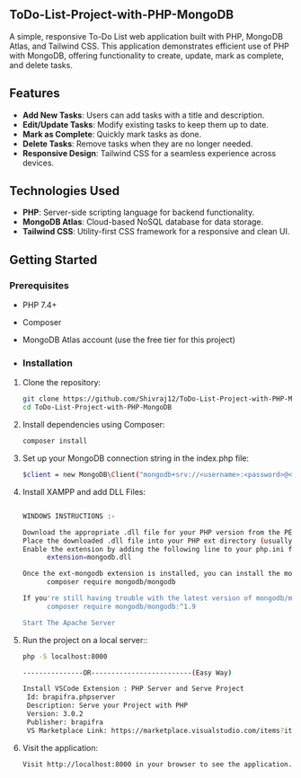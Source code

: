 ## ToDo-List-Project-with-PHP-MongoDB
A simple, responsive To-Do List web application built with PHP, MongoDB Atlas, and Tailwind CSS. This application demonstrates efficient use of PHP with MongoDB, offering functionality to create, update, mark as complete, and delete tasks.

## Features
- **Add New Tasks**: Users can add tasks with a title and description.
- **Edit/Update Tasks**: Modify existing tasks to keep them up to date.
- **Mark as Complete**: Quickly mark tasks as done.
- **Delete Tasks**: Remove tasks when they are no longer needed.
- **Responsive Design**: Tailwind CSS for a seamless experience across devices.

## Technologies Used
- **PHP**: Server-side scripting language for backend functionality.
- **MongoDB Atlas**: Cloud-based NoSQL database for data storage.
- **Tailwind CSS**: Utility-first CSS framework for a responsive and clean UI.

## Getting Started

### Prerequisites
- PHP 7.4+
- Composer
- MongoDB Atlas account (use the free tier for this project)

- ### Installation
1. Clone the repository:
   ```bash
   git clone https://github.com/Shivraj12/ToDo-List-Project-with-PHP-MongoDB
   cd ToDo-List-Project-with-PHP-MongoDB

2. Install dependencies using Composer:
   ```bash
   composer install

3. Set up your MongoDB connection string in the index.php file:
   ```bash
   $client = new MongoDB\Client("mongodb+srv://<username>:<password>@<cluster>.mongodb.net/?retryWrites=true&w=majority");

4. Install XAMPP and add DLL Files:
   ```bash

   WINDOWS INSTRUCTIONS :-
   
   Download the appropriate .dll file for your PHP version from the PECL repository. (https://pecl.php.net/package/mongodb)
   Place the downloaded .dll file into your PHP ext directory (usually located at C:\path\to\php\ext).
   Enable the extension by adding the following line to your php.ini file.
         extension=mongodb.dll
   
   Once the ext-mongodb extension is installed, you can install the mongodb/mongodb package via Composer:
         composer require mongodb/mongodb

   If you're still having trouble with the latest version of mongodb/mongodb, you can explicitly require an older compatible version:
         composer require mongodb/mongodb:^1.9

   Start The Apache Server

5. Run the project on a local server::
   ```bash
   php -S localhost:8000

   ---------------OR-------------------------(Easy Way)
   
   Install VSCode Extension : PHP Server and Serve Project
    Id: brapifra.phpserver
    Description: Serve your Project with PHP
    Version: 3.0.2
    Publisher: brapifra
    VS Marketplace Link: https://marketplace.visualstudio.com/items?itemName=brapifra.phpserver


6. Visit the application:
   ```bash
   Visit http://localhost:8000 in your browser to see the application.


